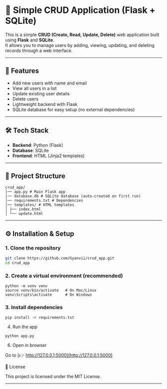 # 📝 Simple CRUD Application (Flask + SQLite)

This is a simple **CRUD (Create, Read, Update, Delete)** web application built using **Flask** and **SQLite**.  
It allows you to manage users by adding, viewing, updating, and deleting records through a web interface.

---

## 🚀 Features
- Add new users with name and email
- View all users in a list
- Update existing user details
- Delete users
- Lightweight backend with Flask
- SQLite database for easy setup (no external dependencies)

---

## 🛠️ Tech Stack
- **Backend**: Python (Flask)
- **Database**: SQLite
- **Frontend**: HTML (Jinja2 templates)

---

## 📂 Project Structure
```
crud_app/
│── app.py # Main Flask app
│── database.db # SQLite database (auto-created on first run)
│── requirements.txt # Dependencies
│── templates/ # HTML templates
│ ├── index.html
│ └── update.html
```
---

## ⚙️ Installation & Setup

### 1. Clone the repository
```bash
git clone https://github.com/Gyanvii/crud_app.git
cd crud_app
```
### 2. Create a virtual environment (recommended)
```
python -m venv venv
source venv/bin/activate   # On Mac/Linux
venv\Scripts\activate      # On Windows
```

### 3. Install dependencies
```
pip install -r requirements.txt
```

4. Run the app
```
python app.py
```

6. Open in browser

Go to [👉 http://127.0.0.1:5000](http://127.0.0.1:5000)


📜 License

This project is licensed under the MIT License.


---
